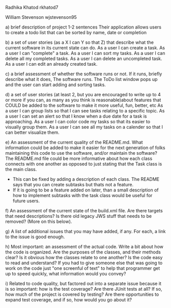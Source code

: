 Radhika Khatod rkhatod7

William Stevenson wjstevenson95


a) brief description of project 1-2 sentences
Their application allows users to create a todo list that can be sorted by name, date or completion

b) a set of user stories (as a X I can Y so that Z) that describe what the current software in its current state can do.
As a user I can create a task.
As a user I can "complete" a task.
As a user I can sort my tasks. 
As a user I can delete all my completed tasks.
As a user I can delete an uncompleted task.
As a user I can edit an already created task.

c) a brief assessment of whether the software runs or not. If it runs, briefly describe what it does,
The software runs. The ToDo list window pops up and the user can start adding and sorting tasks.

d) a set of user stories (at least 2, but you are encouraged to write up to 4 or more if you can, as many as you think is reasonable)about features that COULD be added to the software to make it more useful, fun, better, etc
As a user I can group lists so that I can see tasks relating to a specific topic.
As a user I can set an alert so that I know when a due date for a task is approaching.
As a user I can color code my tasks so that its easier to visually group them.
As a user I can see all my tasks on a calender so that I can better visualize them.


e) An assessment of the current quality of the README.md. 
What information could be added to make it easier for the next generation of folks maintaining this code to use the software, 
and/or maintain the software?
The README.md file could be more informative about how each class connects with one another as opposed to just stating that the Task class is the main class.
  - This can be fixed by adding a description of each class.
The README says that you can create subtasks but thats not a feature.
  - If it is going to be a feature added on later, than a small description of how to implement subtasks with the task class would be useful for future users.


f) An assessment of the current state of the build.xml file. Are there targets that need descriptions? 
Is there old legacy JWS stuff that needs to be removed? (More on this below).

g)  A list of additional issues that you may have added, if any. For each, a link to the issue is good enough.

h) Most important: an assessment of the actual code. 
Write a bit about how the code is organized. 
Are the purposes of the classes, and their methods clear? 
Is it obvious how the classes relate to one another? 
Is the code easy to read and understand? 
If you had to give someone else that was going to work on the code just "one screenful of text" to help that programmer get up to speed quickly, what information would you convey?

i)  Related to code quality, but factored out into a separate issue because it is so important: how is the test coverage? Are there JUnit tests at all? If so, how much of the project is covered by testing? Are there opportunities to expand test coverage, and if so, how would you go about it?
